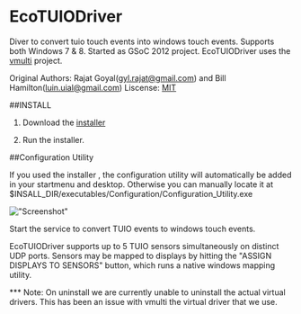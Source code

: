 EcoTUIODriver
=============

Diver to convert tuio touch events into windows touch events. Supports both Windows 7 & 8. Started as GSoC 2012 project.
EcoTUIODriver uses the [vmulti](http://code.google.com/p/vmulti/) project.

Original Authors: Rajat Goyal(gyl.rajat@gmail.com) and Bill Hamilton(luin.uial@gmail.com)
Liscense: [MIT](https://github.com/ecologylab/EcoTUIODriver/blob/master/LISCENSE.txt)

##INSTALL 
1. Download the [installer](https://github.com/downloads/ecologylab/EcoTUIODriver/EcoTuioDriver.exe)

2. Run the installer.

##Configuration Utility 

If you used the installer , the configuration utility will automatically be added in your startmenu and desktop. Otherwise you can manually locate it at $INSALL_DIR/executables/Configuration/Configuration_Utility.exe

![ "Screenshot" ](http://imageshack.us/a/img827/8/ecotuioconf.png)
				
Start the service to convert TUIO events to windows touch events. 

EcoTUIODriver supports up to 5 TUIO sensors simultaneously on distinct UDP ports.
Sensors may be mapped to displays by hitting the "ASSIGN DISPLAYS TO SENSORS" button, which runs a native windows mapping utility.


*** Note: On uninstall we are currently unable to uninstall the actual virtual drivers. This has been an issue with vmulti the virtual driver that we use.
